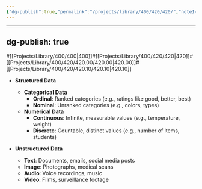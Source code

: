```yaml
---
{"dg-publish":true,"permalink":"/projects/library/400/420/420/","noteIcon":"0","created":"2024-01-30T20:06:19.625+09:00","updated":"2024-01-30T20:46:54.808+09:00"}
---
```


---

dg-publish: true
---
#[[Projects/Library/400/400\|400]]#[[Projects/Library/400/420/420\|420]]#[[Projects/Library/400/420/420.00/420.00\|420.00]]#[[Projects/Library/400/420/420.10/420.10\|420.10]]



- **Structured Data**
    
    - **Categorical Data**
        - **Ordinal**: Ranked categories (e.g., ratings like good, better, best)
        - **Nominal**: Unranked categories (e.g., colors, types)
    - **Numerical Data**
        - **Continuous**: Infinite, measurable values (e.g., temperature, weight)
        - **Discrete**: Countable, distinct values (e.g., number of items, students)
- **Unstructured Data**
    
    - **Text**: Documents, emails, social media posts
    - **Image**: Photographs, medical scans
    - **Audio**: Voice recordings, music
    - **Video**: Films, surveillance footage